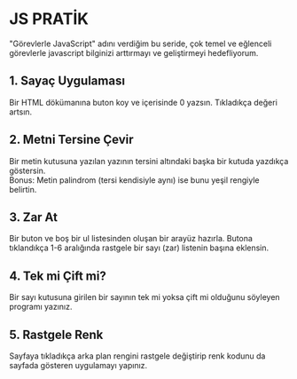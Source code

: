 # JS PRATİK
"Görevlerle JavaScript" adını verdiğim bu seride, çok temel ve eğlenceli görevlerle javascript bilginizi arttırmayı ve geliştirmeyi hedefliyorum.

## 1. Sayaç Uygulaması
Bir HTML dökümanına buton koy ve içerisinde 0 yazsın. Tıkladıkça değeri artsın. 

## 2. Metni Tersine Çevir
Bir metin kutusuna yazılan yazının tersini altındaki başka bir kutuda yazdıkça göstersin.\
Bonus: Metin palindrom (tersi kendisiyle aynı) ise bunu yeşil rengiyle belirtin.

## 3. Zar At
Bir buton ve boş bir ul listesinden oluşan bir arayüz hazırla. Butona tıklandıkça 1-6 aralığında rastgele bir sayı (zar) listenin başına eklensin.

## 4. Tek mi Çift mi?
Bir sayı kutusuna girilen bir sayının tek mi yoksa çift mi olduğunu söyleyen programı yazınız.

## 5. Rastgele Renk
Sayfaya tıkladıkça arka plan rengini rastgele değiştirip renk kodunu da sayfada gösteren uygulamayı yapınız.
